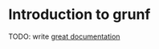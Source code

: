 # Introduction to grunf

TODO: write [great documentation](http://jacobian.org/writing/great-documentation/what-to-write/)
